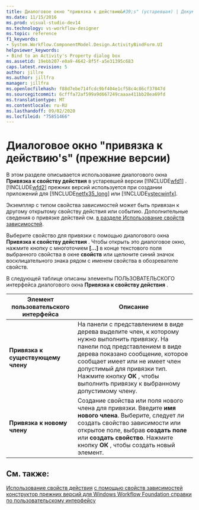 ```yaml
---
title: Диалоговое окно "привязка к действию&#39;s" (устаревшая) | Документация Майкрософт
ms.date: 11/15/2016
ms.prod: visual-studio-dev14
ms.technology: vs-workflow-designer
ms.topic: reference
f1_keywords:
- System.Workflow.ComponentModel.Design.ActivityBindForm.UI
helpviewer_keywords:
- Bind to an Activity's Property dialog box
ms.assetid: 19ebb207-e0a9-4642-8f5f-a5e31395c683
caps.latest.revision: 5
author: jillre
ms.author: jillfra
manager: jillfra
ms.openlocfilehash: f88d7ebe714fcdc9bf404e1cf58c4c86cf37047d
ms.sourcegitcommit: 6cfffa72af599a9d667249caaaa411bb28ea69fd
ms.translationtype: MT
ms.contentlocale: ru-RU
ms.lasthandoff: 09/02/2020
ms.locfileid: "75851466"
---
```

# <a name="bind-to-an-activity39s-property-dialog-box-legacy"></a>Диалоговое окно "привязка к действию&#39;s" (прежние версии)
В этом разделе описывается использование диалогового окна **Привязка к свойству действия** в устаревшей версии [!INCLUDE[wfd1](../includes/wfd1-md.md)] . [!INCLUDE[wfd2](../includes/wfd2-md.md)] прежних версий используется при создании приложений для [!INCLUDE[netfx35_long](../includes/netfx35-long-md.md)] или [!INCLUDE[vstecwinfx](../includes/vstecwinfx-md.md)].

 Экземпляр с типом свойства зависимостей может быть привязан к другому открытому свойству действия или событию. Дополнительные сведения о привязке действий см. [в разделе Использование свойств зависимостей](https://msdn2.microsoft.com/library/bb675255.aspx).

 Выберите свойство для привязки с помощью диалогового окна **Привязка к свойству действия** . Чтобы открыть это диалоговое окно, нажмите кнопку с многоточием **[...]** в конце текстового поля выбранного свойства в окне **свойств** или щелкните синий значок восклицательного знака рядом с именем свойства в обозревателе свойств.

 В следующей таблице описаны элементы ПОЛЬЗОВАТЕЛЬСКОГО интерфейса диалогового окна **Привязка к свойству действия** .

|Элемент пользовательского интерфейса|Описание|
|----------------|-----------------|
|**Привязка к существующему члену**|На панели с представлением в виде дерева выделите член, к которому нужно выполнить привязку. На панели под представлением в виде дерева показано сообщение, которое сообщает имеет или не имеет член допустимый для привязки тип. Нажмите кнопку **ОК** , чтобы выполнить привязку к выбранному допустимому члену.|
|**Привязка к новому члену**|Создание свойства или поля нового члена для привязки. Введите **имя нового члена**. Выберите, следует ли создать свойство зависимости или открытое поле, выбрав **создать поле** или **создать свойство**. Нажмите кнопку **ОК** , чтобы создать новый элемент.|

## <a name="see-also"></a>См. также:
 [Использование свойств действия](https://msdn2.microsoft.com/library/bb628510.aspx) [с помощью свойств зависимостей](https://msdn2.microsoft.com/library/bb675255.aspx) [конструктор прежних версий для Windows Workflow Foundation справки по пользовательскому интерфейсу](../workflow-designer/legacy-designer-for-windows-workflow-foundation-ui-help.md)
